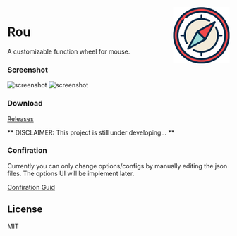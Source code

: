 <img align="right" src="Res/logo_png.png" height="128">

# Rou
A customizable function wheel for mouse.

### Screenshot
![screenshot](https://cloud.githubusercontent.com/assets/11247099/21486582/c45047a8-cbf1-11e6-91db-24ef2b1c3092.gif)
![screenshot](https://cloud.githubusercontent.com/assets/11247099/21749577/5ad10cbe-d5dc-11e6-81ff-421b638ab713.gif)

### Download 
[Releases](https://github.com/antfu/rou/releases)

** DISCLAIMER: This project is still under developing... **

### Confiration
Currently you can only change options/configs by manually editing the json files. The options UI will be implement later.

[Confiration Guid](./Preset)

## License
MIT
